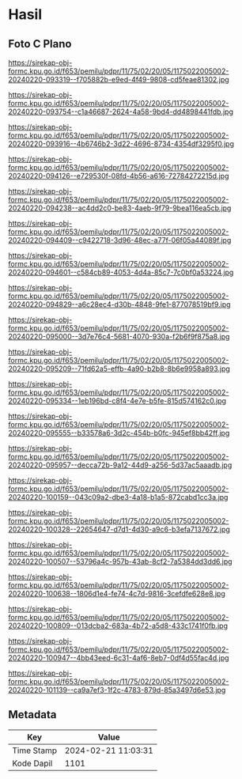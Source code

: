 # Hasil

## Foto C Plano

https://sirekap-obj-formc.kpu.go.id/f653/pemilu/pdpr/11/75/02/20/05/1175022005002-20240220-093319--f705882b-e9ed-4f49-9808-cd5feae81302.jpg

https://sirekap-obj-formc.kpu.go.id/f653/pemilu/pdpr/11/75/02/20/05/1175022005002-20240220-093754--c1a46687-2624-4a58-9bd4-dd4898441fdb.jpg

https://sirekap-obj-formc.kpu.go.id/f653/pemilu/pdpr/11/75/02/20/05/1175022005002-20240220-093916--4b6746b2-3d22-4696-8734-4354df3295f0.jpg

https://sirekap-obj-formc.kpu.go.id/f653/pemilu/pdpr/11/75/02/20/05/1175022005002-20240220-094126--e729530f-08fd-4b56-a616-72784272215d.jpg

https://sirekap-obj-formc.kpu.go.id/f653/pemilu/pdpr/11/75/02/20/05/1175022005002-20240220-094238--ac4dd2c0-be83-4aeb-9f79-9bea116ea5cb.jpg

https://sirekap-obj-formc.kpu.go.id/f653/pemilu/pdpr/11/75/02/20/05/1175022005002-20240220-094409--c9422718-3d96-48ec-a77f-06f05a44089f.jpg

https://sirekap-obj-formc.kpu.go.id/f653/pemilu/pdpr/11/75/02/20/05/1175022005002-20240220-094601--c584cb89-4053-4d4a-85c7-7c0bf0a53224.jpg

https://sirekap-obj-formc.kpu.go.id/f653/pemilu/pdpr/11/75/02/20/05/1175022005002-20240220-094829--a6c28ec4-d30b-4848-9fe1-877078519bf9.jpg

https://sirekap-obj-formc.kpu.go.id/f653/pemilu/pdpr/11/75/02/20/05/1175022005002-20240220-095000--3d7e76c4-5681-4070-930a-f2b6f9f875a8.jpg

https://sirekap-obj-formc.kpu.go.id/f653/pemilu/pdpr/11/75/02/20/05/1175022005002-20240220-095209--71fd62a5-effb-4a90-b2b8-8b6e9958a893.jpg

https://sirekap-obj-formc.kpu.go.id/f653/pemilu/pdpr/11/75/02/20/05/1175022005002-20240220-095334--1eb196bd-c8f4-4e7e-b5fe-815d574162c0.jpg

https://sirekap-obj-formc.kpu.go.id/f653/pemilu/pdpr/11/75/02/20/05/1175022005002-20240220-095555--b33578a6-3d2c-454b-b0fc-945ef8bb42ff.jpg

https://sirekap-obj-formc.kpu.go.id/f653/pemilu/pdpr/11/75/02/20/05/1175022005002-20240220-095957--decca72b-9a12-44d9-a256-5d37ac5aaadb.jpg

https://sirekap-obj-formc.kpu.go.id/f653/pemilu/pdpr/11/75/02/20/05/1175022005002-20240220-100159--043c09a2-dbe3-4a18-b1a5-872cabd1cc3a.jpg

https://sirekap-obj-formc.kpu.go.id/f653/pemilu/pdpr/11/75/02/20/05/1175022005002-20240220-100328--22654647-d7d1-4d30-a9c6-b3efa7137672.jpg

https://sirekap-obj-formc.kpu.go.id/f653/pemilu/pdpr/11/75/02/20/05/1175022005002-20240220-100507--53796a4c-957b-43ab-8cf2-7a5384dd3dd6.jpg

https://sirekap-obj-formc.kpu.go.id/f653/pemilu/pdpr/11/75/02/20/05/1175022005002-20240220-100638--1806d1e4-fe74-4c7d-9816-3cefdfe628e8.jpg

https://sirekap-obj-formc.kpu.go.id/f653/pemilu/pdpr/11/75/02/20/05/1175022005002-20240220-100809--013dcba2-683a-4b72-a5d8-433c1741f0fb.jpg

https://sirekap-obj-formc.kpu.go.id/f653/pemilu/pdpr/11/75/02/20/05/1175022005002-20240220-100947--4bb43eed-6c31-4af6-8eb7-0df4d55fac4d.jpg

https://sirekap-obj-formc.kpu.go.id/f653/pemilu/pdpr/11/75/02/20/05/1175022005002-20240220-101139--ca9a7ef3-1f2c-4783-879d-85a3497d6e53.jpg


## Metadata

| Key        | Value               |
| ---------- | ------------------- |
| Time Stamp | 2024-02-21 11:03:31 |
| Kode Dapil | 1101                |



